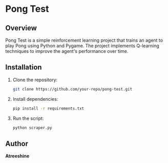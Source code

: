 # Pong Test

## Overview
Pong Test is a simple reinforcement learning project that trains an agent to play Pong using Python and Pygame. The project implements Q-learning techniques to improve the agent's performance over time.

## Installation
1. Clone the repository:
   ```sh
   git clone https://github.com/your-repo/pong-test.git
   ```
2. Install dependencies:
   ```sh
   pip install -r requirements.txt
   ```
3. Run the script:
   ```sh
   python scraper.py
   ```

## Author
**Atreeshine**

